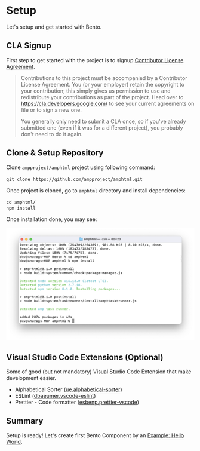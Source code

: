 # Setup
Let's setup and get started with Bento.

## CLA Signup
First step to get started with the project is to signup [Contributor License Agreement](https://github.com/ampproject/amphtml/blob/0320666d03db37c4e0e363b55f828aa807ae321c/validator/cpp/htmlparser/CONTRIBUTING.md#contributor-license-agreement).
> Contributions to this project must be accompanied by a Contributor License Agreement. You (or your employer) retain the copyright to your contribution; this simply gives us permission to use and redistribute your contributions as part of the project. Head over to https://cla.developers.google.com/ to see your current agreements on file or to sign a new one.
>
>You generally only need to submit a CLA once, so if you've already submitted one (even if it was for a different project), you probably don't need to do it again.

## Clone & Setup Repository

Clone `ampproject/amphtml` project using following command:

`git clone https://github.com/ampproject/amphtml.git`

Once project is cloned, go to `amphtml` directory and install dependencies:

```shell
cd amphtml/
npm install
```

Once installation done, you may see:

![Install Dependencies](img/Install-Dependencies.png)

## Visual Studio Code Extensions (Optional)
Some of good (but not mandatory) Visual Studio Code Extension that make development easier.
- Alphabetical Sorter ([ue.alphabetical-sorter](https://marketplace.visualstudio.com/items?itemName=ue.alphabetical-sorter))
- ESLint ([dbaeumer.vscode-eslint](https://marketplace.visualstudio.com/items?itemName=dbaeumer.vscode-eslint))
- Prettier - Code formatter ([esbenp.prettier-vscode](https://marketplace.visualstudio.com/items?itemName=esbenp.prettier-vscode))

## Summary
Setup is ready! Let's create first Bento Component by an [Example: Hello World](./example-1-hello-world.md).